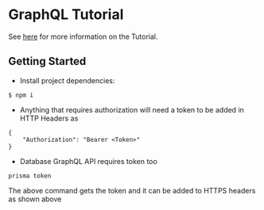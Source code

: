 # GraphQL Tutorial

See [here](https://www.howtographql.com/graphql-js/4-adding-a-database/) for more information on the Tutorial.

## Getting Started

- Install project dependencies:
````
$ npm i
````

- Anything that requires authorization will need a token to be added in HTTP Headers as
````
{
    "Authorization": "Bearer <Token>"
}
````

- Database GraphQL API requires token too

````
prisma token
````
The above command gets the token and it can be added to HTTPS headers as shown above
